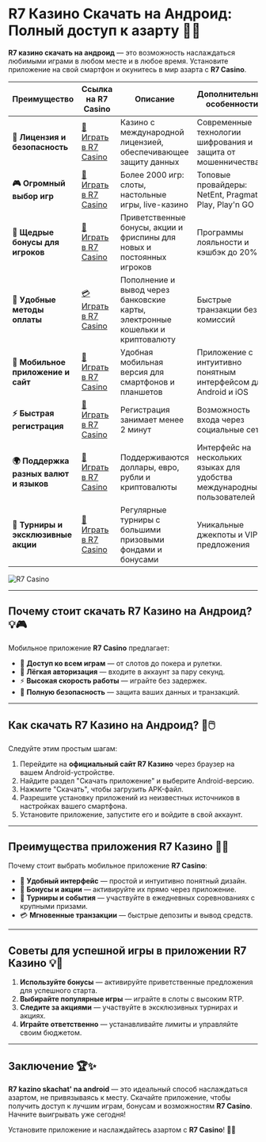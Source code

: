 # R7 Казино Скачать на Андроид: Полный доступ к азарту 🎰📱

**R7 казино скачать на андроид** — это возможность наслаждаться любимыми играми в любом месте и в любое время. Установите приложение на свой смартфон и окунитесь в мир азарта с **R7 Casino**.

| **Преимущество**                      | **Ссылка на R7 Casino**                    | **Описание**                                       | **Дополнительные особенности**                     |
|----------------------------------------|--------------------------------------------|--------------------------------------------------|--------------------------------------------------|
| **🎰 Лицензия и безопасность**         | [💎 Играть в R7 Casino](https://brandplay.link/bMd3Yjsw) | Казино с международной лицензией, обеспечивающее защиту данных | Современные технологии шифрования и защита от мошенничества |
| **🎮 Огромный выбор игр**              | [🎉 Играть в R7 Casino](https://brandplay.link/bMd3Yjsw) | Более 2000 игр: слоты, настольные игры, live-казино | Топовые провайдеры: NetEnt, Pragmatic Play, Play'n GO |
| **🎁 Щедрые бонусы для игроков**       | [🎯 Играть в R7 Casino](https://brandplay.link/bMd3Yjsw) | Приветственные бонусы, акции и фриспины для новых и постоянных игроков | Программы лояльности и кэшбэк до 20% |
| **💸 Удобные методы оплаты**           | [💳 Играть в R7 Casino](https://brandplay.link/bMd3Yjsw) | Пополнение и вывод через банковские карты, электронные кошельки и криптовалюту | Быстрые транзакции без комиссий |
| **📱 Мобильное приложение и сайт**     | [🚀 Играть в R7 Casino](https://brandplay.link/bMd3Yjsw) | Удобная мобильная версия для смартфонов и планшетов | Приложение с интуитивно понятным интерфейсом для Android и iOS |
| **⚡ Быстрая регистрация**             | [🔑 Играть в R7 Casino](https://brandplay.link/bMd3Yjsw) | Регистрация занимает менее 2 минут | Возможность входа через социальные сети |
| **🌍 Поддержка разных валют и языков** | [💸 Играть в R7 Casino](https://brandplay.link/bMd3Yjsw) | Поддерживаются доллары, евро, рубли и криптовалюты | Интерфейс на нескольких языках для удобства международных пользователей |
| **🏅 Турниры и эксклюзивные акции**    | [🎲 Играть в R7 Casino](https://brandplay.link/bMd3Yjsw) | Регулярные турниры с большими призовыми фондами и бонусами | Уникальные джекпоты и VIP-предложения |

![R7 Casino](https://vespoker.com/wp-content/uploads/post/14147/casino-r7-0-1-678x330.jpg)

---

## Почему стоит скачать R7 Казино на Андроид? 💡🎮

Мобильное приложение **R7 Casino** предлагает:

- 🎰 **Доступ ко всем играм** — от слотов до покера и рулетки.
- 🎁 **Лёгкая авторизация** — входите в аккаунт за пару секунд.
- ⚡ **Высокая скорость работы** — играйте без задержек.
- 🔐 **Полную безопасность** — защита ваших данных и транзакций.

---

## Как скачать R7 Казино на Андроид? 🚀🖱️

Следуйте этим простым шагам:

1. Перейдите на **официальный сайт R7 Казино** через браузер на вашем Android-устройстве.
2. Найдите раздел "Скачать приложение" и выберите Android-версию.
3. Нажмите "Скачать", чтобы загрузить APK-файл.
4. Разрешите установку приложений из неизвестных источников в настройках вашего смартфона.
5. Установите приложение, запустите его и войдите в свой аккаунт.

---

## Преимущества приложения R7 Казино 🌟📱

Почему стоит выбрать мобильное приложение **R7 Casino**:

- 📱 **Удобный интерфейс** — простой и интуитивно понятный дизайн.
- 🎲 **Бонусы и акции** — активируйте их прямо через приложение.
- 🎁 **Турниры и события** — участвуйте в ежедневных соревнованиях с крупными призами.
- 💳 **Мгновенные транзакции** — быстрые депозиты и вывод средств.

---

## Советы для успешной игры в приложении R7 Казино 💡🎯

1. **Используйте бонусы** — активируйте приветственные предложения для успешного старта.
2. **Выбирайте популярные игры** — играйте в слоты с высоким RTP.
3. **Следите за акциями** — участвуйте в эксклюзивных турнирах и акциях.
4. **Играйте ответственно** — устанавливайте лимиты и управляйте своим бюджетом.

---

## Заключение 🏆✨

**R7 kazino skachat' na android** — это идеальный способ наслаждаться азартом, не привязываясь к месту. Скачайте приложение, чтобы получить доступ к лучшим играм, бонусам и возможностям **R7 Casino**. Начните выигрывать уже сегодня!

Установите приложение и наслаждайтесь азартом с **R7 Casino**! 🎰📱

